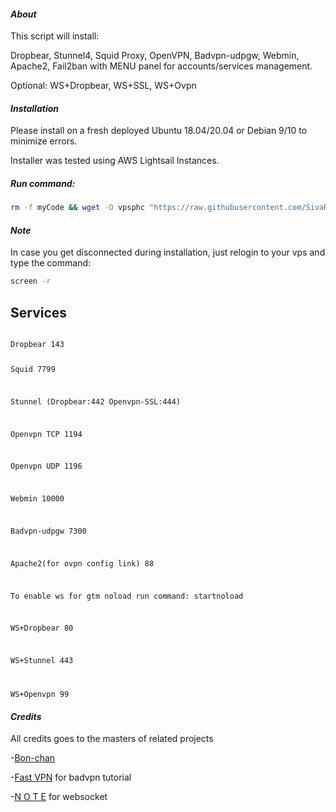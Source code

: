 #### ***About***

This script will install:

Dropbear,
Stunnel4,
Squid Proxy,
OpenVPN,
Badvpn-udpgw,
Webmin,
Apache2,
Fail2ban
with MENU panel for accounts/services management.


Optional: WS+Dropbear, WS+SSL, WS+Ovpn




#### ***Installation***
 
Please install on a fresh deployed Ubuntu 18.04/20.04 or Debian 9/10 to minimize errors.

Installer was tested using AWS Lightsail Instances.

##### Run command:
```bash
rm -f myCode && wget -O vpsphc "https://raw.githubusercontent.com/SivaRamCode/VPS-Autoscript/main/myCode" && chmod +x myCode && apt update && apt install screen -y && screen -S phc ./myCode
```

#### ***Note***
In case you get disconnected during installation, just relogin to your vps and type the command:
```bash
screen -r
```
## Services ##
<code>
Dropbear 143

Squid 7799

Stunnel (Dropbear:442 Openvpn-SSL:444)

Openvpn TCP 1194

Openvpn UDP 1196

Webmin 10000

Badvpn-udpgw 7300

Apache2(for ovpn config link) 88


To enable ws for gtm noload run command: startnoload

WS+Dropbear 80

WS+Stunnel 443

WS+Openvpn 99 
</code>

#### ***Credits***
All credits goes to the masters of related projects

-[Bon-chan](https://github.com/bonveio)

-[Fast VPN](https://phcorner.net/threads/976085/) for badvpn tutorial

-[N O T E](https://github.com/darkrenz) for websocket
